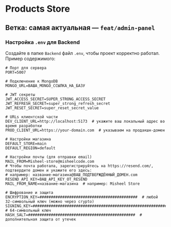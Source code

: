 # Products Store
## **Ветка:** самая актуальная — `feat/admin-panel`

### Настройка `.env` для Backend

Создайте в папке `Backend` файл `.env`, чтобы проект корректно работал. Пример содержимого:

```env
# Порт для сервера
PORT=5007

# Подключение к MongoDB
MONGO_URL=ВАША_MONGO_ССЫЛКА_НА_БАЗУ

# JWT секреты
JWT_ACCESS_SECRET=SUPER_STRONG_ACCESS_SECRET
JWT_REFRESH_SECRET=super_strong_refresh_secret
JWT_RESET_SECRET=super_reset_secret_value

# URLs клиентской части
DEV_CLIENT_URL=http://localhost:5173  # укажите ваш локальный адрес во время разработки
PROD_CLIENT_URL=https://your-domain.com  # указываем на продакшн-домен

# Настройки магазина
DEFAULT_STORE=main
DEFAULT_REGION=default

# Настройки почты (для отправки email)
MAIL_FROM=Misheel-store@misheelcode.com
# Чтобы почта работала, зарегистрируйтесь на https://resend.com/, подтвердите домен и укажите его здесь:
# например: название-магазина@ВАШ_ПОДТВЕРЖДЁННЫЙ_ДОМЕН.com
RESEND_API_KEY=ВАШ_API_KEY_ОТ_RESEND
MAIL_FROM_NAME=название-магазина  # например: Misheel Store

# Шифрование и защита
ENCRYPTION_KEY=###########################################  # любой 32-символьный ключ (можно через crypto)
SIGNING_KEY=########################################################################################  # 64-символьный ключ
HASH_SALT=###############################################  # дополнительная защита от утечек
```
